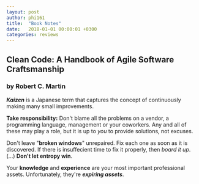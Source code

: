 ```yaml
---
layout: post
author: phi161
title:  "Book Notes"
date:   2018-01-01 00:00:01 +0300
categories: reviews
---
```


## Clean Code: A Handbook of Agile Software Craftsmanship
### by Robert C. Martin

_**Kaizen**_ is a Japanese term that captures the concept of continuously making many small improvements.

**Take responsibility:** Don't blame all the problems on a vendor, a programming language, management or your coworkers. Any and all of these may play a role, but it is up to _you_ to provide solutions, not excuses.

Don't leave "**broken windows**" unrepaired. Fix each one as soon as it is discovered. If there is insuffecient time to fix it properly, then _board it up_. (...) **Don't let entropy win**.

Your **knowledge** and **experience** are your most important professional assets. Unfortunately, they're _**expiring assets**_.
